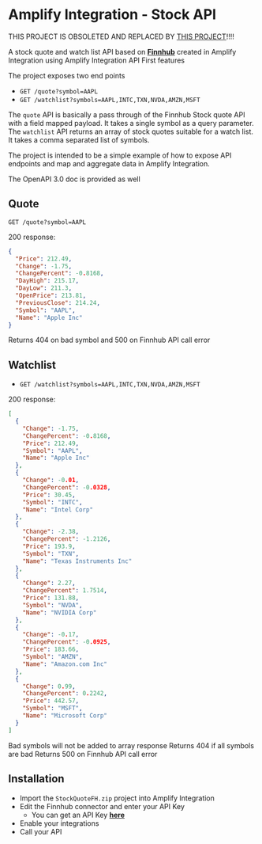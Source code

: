 # Amplify Integration - Stock API

THIS PROJECT IS OBSOLETED AND REPLACED BY [THIS PROJECT](https://github.com/lbrenman/ai-stockquote-fh)!!!!

A stock quote and watch list API based on [**Finnhub**](https://finnhub.io/) created in Amplify Integration using Amplify Integration API First features

The project exposes two end points
* `GET /quote?symbol=AAPL`
* `GET /watchlist?symbols=AAPL,INTC,TXN,NVDA,AMZN,MSFT`

The `quote` API is basically a pass through of the Finnhub Stock quote API with a field mapped payload. It takes a single symbol as a query parameter. The `watchlist` API returns an array of stock quotes suitable for a watch list. It takes a comma separated list of symbols.

The project is intended to be a simple example of how to expose API endpoints and map and aggregate data in Amplify Integration.

The OpenAPI 3.0 doc is provided as well

## Quote

`GET /quote?symbol=AAPL`

200 response:

```json
{
  "Price": 212.49,
  "Change": -1.75,
  "ChangePercent": -0.8168,
  "DayHigh": 215.17,
  "DayLow": 211.3,
  "OpenPrice": 213.81,
  "PreviousClose": 214.24,
  "Symbol": "AAPL",
  "Name": "Apple Inc"
}
```

Returns 404 on bad symbol and 500 on Finnhub API call error

## Watchlist

* `GET /watchlist?symbols=AAPL,INTC,TXN,NVDA,AMZN,MSFT`

200 response:

```json
[
  {
    "Change": -1.75,
    "ChangePercent": -0.8168,
    "Price": 212.49,
    "Symbol": "AAPL",
    "Name": "Apple Inc"
  },
  {
    "Change": -0.01,
    "ChangePercent": -0.0328,
    "Price": 30.45,
    "Symbol": "INTC",
    "Name": "Intel Corp"
  },
  {
    "Change": -2.38,
    "ChangePercent": -1.2126,
    "Price": 193.9,
    "Symbol": "TXN",
    "Name": "Texas Instruments Inc"
  },
  {
    "Change": 2.27,
    "ChangePercent": 1.7514,
    "Price": 131.88,
    "Symbol": "NVDA",
    "Name": "NVIDIA Corp"
  },
  {
    "Change": -0.17,
    "ChangePercent": -0.0925,
    "Price": 183.66,
    "Symbol": "AMZN",
    "Name": "Amazon.com Inc"
  },
  {
    "Change": 0.99,
    "ChangePercent": 0.2242,
    "Price": 442.57,
    "Symbol": "MSFT",
    "Name": "Microsoft Corp"
  }
]
```

Bad symbols will not be added to array response
Returns 404 if all symbols are bad
Returns 500 on Finnhub API call error

## Installation

* Import the `StockQuoteFH.zip` project into Amplify Integration
* Edit the Finnhub connector and enter your API Key
  * You can get an API Key [**here**](https://finnhub.io/)
* Enable your integrations
* Call your API
